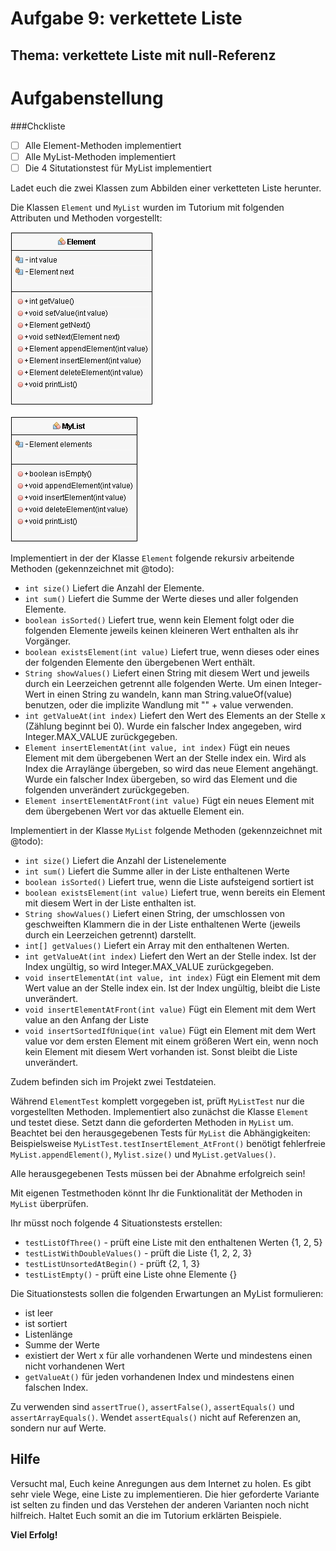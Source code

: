 # Aufgabe 9: verkettete Liste

## Thema: verkettete Liste mit null-Referenz

# Aufgabenstellung

###Chckliste
- [ ] Alle Element-Methoden implementiert
- [ ] Alle MyList-Methoden implementiert
- [ ] Die 4 Situtationstest für MyList implementiert 

Ladet euch die zwei Klassen zum Abbilden einer verketteten Liste herunter.

Die Klassen `Element` und `MyList` wurden im Tutorium mit folgenden Attributen und Methoden vorgestellt:

![Element](Element.png)

![MyList](MyList.png)

Implementiert in der der Klasse `Element` folgende rekursiv arbeitende Methoden (gekennzeichnet mit @todo):

- `int size()` Liefert die Anzahl der Elemente.
- `int sum()` Liefert die Summe der Werte dieses und aller folgenden Elemente.
- `boolean isSorted()` Liefert true, wenn kein Element folgt oder die folgenden Elemente jeweils keinen kleineren Wert enthalten als ihr Vorgänger.
- `boolean existsElement(int value)` Liefert true, wenn dieses oder eines der folgenden Elemente den übergebenen Wert enthält.
- `String showValues()` Liefert einen String mit diesem Wert und jeweils durch ein Leerzeichen getrennt alle folgenden Werte. Um einen Integer-Wert in einen String zu wandeln, kann man String.valueOf(value) benutzen, oder die implizite Wandlung mit "" + value verwenden.
- `int getValueAt(int index)` Liefert den Wert des Elements an der Stelle x (Zählung beginnt bei 0). Wurde ein falscher Index angegeben, wird Integer.MAX_VALUE zurückgegeben.
- `Element insertElementAt(int value, int index)` Fügt ein neues Element mit dem übergebenen Wert an der Stelle index ein. Wird als Index die Arraylänge übergeben, so wird das neue Element angehängt. Wurde ein falscher Index übergeben, so wird das Element und die folgenden unverändert zurückgegeben.
- `Element insertElementAtFront(int value)` Fügt ein neues Element mit dem übergebenen Wert vor das aktuelle Element ein.

Implementiert in der Klasse `MyList` folgende Methoden (gekennzeichnet mit @todo):

- `int size()` Liefert die Anzahl der Listenelemente
- `int sum()` Liefert die Summe aller in der Liste enthaltenen Werte
- `boolean isSorted()` Liefert true, wenn die Liste aufsteigend sortiert ist
- `boolean existsElement(int value)` Liefert true, wenn bereits ein Element mit diesem Wert in der Liste enthalten ist.
- `String showValues()` Liefert einen String, der umschlossen von geschweiften Klammern die in der Liste enthaltenen Werte (jeweils durch ein Leerzeichen getrennt) darstellt.
- `int[] getValues()` Liefert ein Array mit den enthaltenen Werten.
- `int getValueAt(int index)` Liefert den Wert an der Stelle index. Ist der Index ungültig, so wird Integer.MAX_VALUE zurückgegeben.
- `void insertElementAt(int value, int index)` Fügt ein Element mit dem Wert value an der Stelle index ein. Ist der Index ungültig, bleibt die Liste unverändert.
- `void insertElementAtFront(int value)` Fügt ein Element mit dem Wert value an den Anfang der Liste
- `void insertSortedIfUnique(int value)` Fügt ein Element mit dem Wert value vor dem ersten Element mit einem größeren Wert ein, wenn noch kein Element mit diesem Wert vorhanden ist. Sonst bleibt die Liste unverändert.

Zudem befinden sich im Projekt zwei Testdateien.

Während `ElementTest` komplett vorgegeben ist, prüft `MyListTest` nur die vorgestellten Methoden. Implementiert also zunächst die Klasse `Element` und testet diese. Setzt dann die geforderten Methoden in `MyList` um. Beachtet bei den herausgegebenen Tests für `MyList` die Abhängigkeiten: Beispielsweise `MyListTest.testInsertElement_AtFront()` benötigt fehlerfreie `MyList.appendElement()`, `Mylist.size()` und `MyList.getValues()`. 

Alle herausgegebenen Tests müssen bei der Abnahme erfolgreich sein!

Mit eigenen Testmethoden könnt Ihr die Funktionalität der Methoden in `MyList` überprüfen.

Ihr müsst noch folgende 4 Situationstests erstellen:

- `testListOfThree()` -  prüft eine Liste mit den enthaltenen Werten {1, 2, 5}
- `testListWithDoubleValues()` - prüft die Liste {1, 2, 2, 3}
- `testListUnsortedAtBegin()` - prüft {2, 1, 3}
- `testListEmpty()` - prüft eine Liste ohne Elemente {}

Die Situationstests sollen die folgenden Erwartungen an MyList formulieren:
- ist leer
- ist sortiert
- Listenlänge
- Summe der Werte
- existiert der Wert x für alle vorhandenen Werte und mindestens einen nicht vorhandenen Wert
- `getValueAt()` für jeden vorhandenen Index und mindestens einen falschen Index.

Zu verwenden sind `assertTrue()`, `assertFalse()`, `assertEquals()` und `assertArrayEquals()`. Wendet `assertEquals()` nicht auf Referenzen an, sondern nur auf Werte.

## Hilfe

Versucht mal, Euch keine Anregungen aus dem Internet zu holen. Es gibt sehr viele Wege, eine Liste zu implementieren. Die hier geforderte Variante ist selten zu finden und das Verstehen der anderen Varianten noch nicht hilfreich. Haltet Euch somit an die im Tutorium erklärten Beispiele.

**Viel Erfolg!**